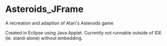 # Asteroids_JFrame
A recreation and adaption of Atari's Asteroids game

Created in Eclipse using Java Applet. Currently not runnable outside of IDE (ie. stand-alone) without embedding.
